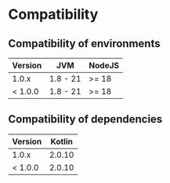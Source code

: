 # Compatibility

## Compatibility of environments

| Version | JVM      | NodeJS |
|---------|----------|--------|
| 1.0.x   | 1.8 - 21 | >= 18  |
| < 1.0.0 | 1.8 - 21 | >= 18  |

## Compatibility of dependencies

| Version | Kotlin |
|---------|--------|
| 1.0.x   | 2.0.10 |
| < 1.0.0 | 2.0.10 |
